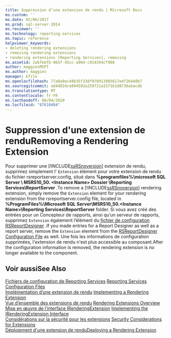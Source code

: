 ```yaml
---
title: Suppression d’une extension de rendu | Microsoft Docs
ms.custom: ''
ms.date: 03/06/2017
ms.prod: sql-server-2014
ms.reviewer: ''
ms.technology: reporting-services
ms.topic: reference
helpviewer_keywords:
- deleting rendering extensions
- removing rendering extensions
- rendering extensions [Reporting Services], removing
ms.assetid: 2abfebfb-065f-45cc-a904-c914394cf900
author: maggiesMSFT
ms.author: maggies
manager: kfile
ms.openlocfilehash: 77a8a9ac44b35f338f978913985617e4f264ddb7
ms.sourcegitcommit: ad4d92dce894592a259721a1571b1d8736abacdb
ms.translationtype: MT
ms.contentlocale: fr-FR
ms.lasthandoff: 08/04/2020
ms.locfileid: "87610484"
---
```

# <a name="removing-a-rendering-extension"></a><span data-ttu-id="cdd29-102">Suppression d'une extension de rendu</span><span class="sxs-lookup"><span data-stu-id="cdd29-102">Removing a Rendering Extension</span></span>
  <span data-ttu-id="cdd29-103">Pour supprimer une [!INCLUDE[ssRSnoversion](../../../includes/ssrsnoversion-md.md)] extension de rendu, supprimez simplement l' `Extension` élément pour votre extension de rendu du fichier rsreportserver.config, situé dans **%programfiles%\microsoft SQL Server \ MSRS10_50. \<Instance Name> Dossier \Reporting Services\ReportServer** .</span><span class="sxs-lookup"><span data-stu-id="cdd29-103">To remove a [!INCLUDE[ssRSnoversion](../../../includes/ssrsnoversion-md.md)] rendering extension, simply remove the `Extension` element for your rendering extension from the rsreportserver.config file, located in **%ProgramFiles%\Microsoft SQL Server\MSRS10_50.\<Instance Name>\Reporting Services\ReportServer** folder.</span></span> <span data-ttu-id="cdd29-104">Si vous avez créé des entrées pour un Concepteur de rapports, ainsi qu’un serveur de rapports, supprimez `Extension` également l’élément du [fichier de configuration RSReportDesigner](../../report-server/rsreportdesigner-configuration-file.md) .</span><span class="sxs-lookup"><span data-stu-id="cdd29-104">If you made entries for a Report Designer as well as a report server, remove the `Extension` element from the [RSReportDesigner Configuration File](../../report-server/rsreportdesigner-configuration-file.md) as well.</span></span> <span data-ttu-id="cdd29-105">Une fois les informations de configuration supprimées, l'extension de rendu n'est plus accessible au composant.</span><span class="sxs-lookup"><span data-stu-id="cdd29-105">After the configuration information is removed, the rendering extension is no longer available to the component.</span></span>  
  
## <a name="see-also"></a><span data-ttu-id="cdd29-106">Voir aussi</span><span class="sxs-lookup"><span data-stu-id="cdd29-106">See Also</span></span>  
 <span data-ttu-id="cdd29-107">[Fichiers de configuration de Reporting Services](../../report-server/reporting-services-configuration-files.md) </span><span class="sxs-lookup"><span data-stu-id="cdd29-107">[Reporting Services Configuration Files](../../report-server/reporting-services-configuration-files.md) </span></span>  
 <span data-ttu-id="cdd29-108">[Implémentation d’une extension de rendu](implementing-a-rendering-extension.md) </span><span class="sxs-lookup"><span data-stu-id="cdd29-108">[Implementing a Rendering Extension](implementing-a-rendering-extension.md) </span></span>  
 <span data-ttu-id="cdd29-109">[Vue d’ensemble des extensions de rendu](rendering-extensions-overview.md) </span><span class="sxs-lookup"><span data-stu-id="cdd29-109">[Rendering Extensions Overview](rendering-extensions-overview.md) </span></span>  
 <span data-ttu-id="cdd29-110">[Mise en œuvre de l’interface IRenderingExtension](implementing-the-irenderingextension-interface.md) </span><span class="sxs-lookup"><span data-stu-id="cdd29-110">[Implementing the IRenderingExtension Interface](implementing-the-irenderingextension-interface.md) </span></span>  
 <span data-ttu-id="cdd29-111">[Considérations sur la sécurité pour les extensions](../security-considerations-for-extensions.md) </span><span class="sxs-lookup"><span data-stu-id="cdd29-111">[Security Considerations for Extensions](../security-considerations-for-extensions.md) </span></span>  
 [<span data-ttu-id="cdd29-112">Déploiement d'une extension de rendu</span><span class="sxs-lookup"><span data-stu-id="cdd29-112">Deploying a Rendering Extension</span></span>](deploying-a-rendering-extension.md)  
  
  
